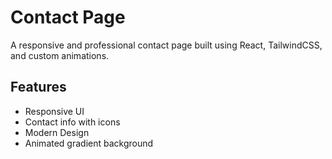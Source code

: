 # Contact Page

A responsive and professional contact page built using React, TailwindCSS, and custom animations.

## Features
- Responsive UI
- Contact info with icons
- Modern Design
- Animated gradient background

